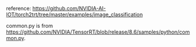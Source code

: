 

reference:
https://github.com/NVIDIA-AI-IOT/torch2trt/tree/master/examples/image_classification

common.py is from https://github.com/NVIDIA/TensorRT/blob/release/8.6/samples/python/common.py.
